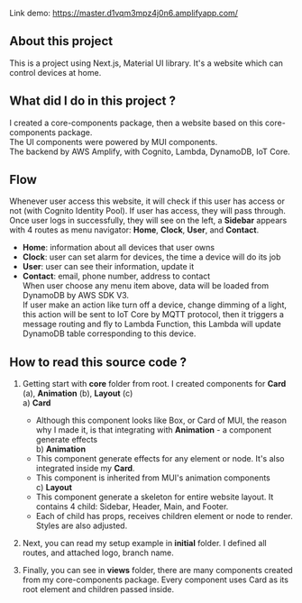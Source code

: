 Link demo: https://master.d1vqm3mpz4j0n6.amplifyapp.com/
## About this project
This is a project using Next.js, Material UI library. It's a website which can control devices at home.

## What did I do in this project ?
I created a core-components package, then a website based on this core-components package.  
The UI components were powered by MUI components.  
The backend by AWS Amplify, with Cognito, Lambda, DynamoDB, IoT Core.  

## Flow
Whenever user access this website, it will check if this user has access or not (with Cognito Identity Pool). If user has access, they will pass through.  
Once user logs in successfully, they will see on the left, a **Sidebar** appears with 4 routes as menu navigator: **Home**, **Clock**, **User**, and **Contact**.  
  - **Home**: information about all devices that user owns  
  - **Clock**: user can set alarm for devices, the time a device will do its job   
  - **User**: user can see their information, update it  
  - **Contact**: email, phone number, address to contact  
When user choose any menu item above, data will be loaded from DynamoDB by AWS SDK V3.  
If user make an action like turn off a device, change dimming of a light, this action will be sent to IoT Core by MQTT protocol, then it triggers a message routing and fly to Lambda Function, this Lambda will update DynamoDB table corresponding to this device.

## How to read this source code ?
  1. Getting start with **core** folder from root. I created components for **Card** (a), **Animation** (b), **Layout** (c) <br />
    a) **Card**  
      - Although this component looks like Box, or Card of MUI, the reason why I made it, is that integrating with **Animation** - a component generate effects <br />
    b) **Animation**  
      - This component generate effects for any element or node. It's also integrated inside my **Card**. <br />
      - This component is inherited from MUI's animation components <br />
    c) **Layout**  
      - This component generate a skeleton for entire website layout. It contains 4 child: Sidebar, Header, Main, and Footer.  
      - Each of child has props, receives children element or node to render. Styles are also adjusted.  

3. Next, you can read my setup example in **initial** folder. I defined all routes, and attached logo, branch name.  
  
4. Finally, you can see in **views** folder, there are many components created from my core-components package. Every component uses Card as its root element and children passed inside.  
